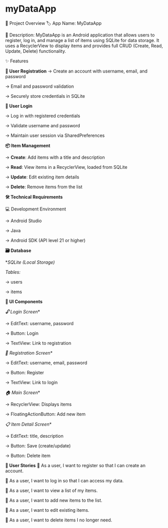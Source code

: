 # myDataApp

📱 Project Overview
🏷️ App Name:
MyDataApp

📝 Description:
MyDataApp is an Android application that allows users to register, log in, and manage a list of items using SQLite for data storage. It uses a RecyclerView to display items and provides full CRUD (Create, Read, Update, Delete) functionality.

✨ Features

**🔐 User Registration**
-> Create an account with username, email, and password

-> Email and password validation

-> Securely store credentials in SQLite

**🔑 User Login**

-> Log in with registered credentials

-> Validate username and password

-> Maintain user session via SharedPreferences

**📦 Item Management**

-> **Create**: Add items with a title and description

-> **Read**: View items in a RecyclerView, loaded from SQLite

-> **Update**: Edit existing item details

-> **Delete**: Remove items from the list

**🛠️ Technical Requirements**

💻 Development Environment

-> Android Studio

-> Java

-> Android SDK (API level 21 or higher)

**🗃️ Database**

**SQLite (Local Storage)*

*Tables:*

-> users

-> items

**🧩 UI Components**

*🔓 Login Screen**

-> EditText: username, password

-> Button: Login

-> TextView: Link to registration

*📝 Registration Screen**

-> EditText: username, email, password

-> Button: Register

-> TextView: Link to login

*🏠 Main Screen**

-> RecyclerView: Displays items

-> FloatingActionButton: Add new item

*📋 Item Detail Screen**

-> EditText: title, description

-> Button: Save (create/update)

-> Button: Delete item

**👤 User Stories**
🔹 As a user, I want to register so that I can create an account.

🔹 As a user, I want to log in so that I can access my data.

🔹 As a user, I want to view a list of my items.

🔹 As a user, I want to add new items to the list.

🔹 As a user, I want to edit existing items.

🔹 As a user, I want to delete items I no longer need.
